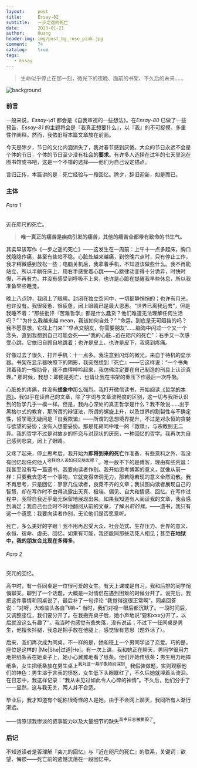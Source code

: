 ```yaml
---
layout:     post
title:      Essay-82
subtitle:   一步之遥的死亡
date:       2023-01-21
author:     Huang
header-img: img/post_bg_rose_pink.jpg
comment:    74
catalog:    true
tags:
   - Essay
---
```


> 生命似乎停止在那一刻，微光下的夜晚、面前的书架、不久后的未来……

![background](https://huang-feiyu.github.io/img/post_bg_rose_pink.jpg)

### 前言

一般来说，*Essay-\d1* 都会是《自我审视的一些想法》。在*Essay-80* 已做了一些预告，*Essay-81* 的主题将会是『我真正想要什么』，以『我』的不可捉摸、多重性作阐释。然而，我依旧将本篇文章放在前面。

今天是除夕，节日的文化内涵消失了，我对春节感到厌倦。大众的节日永远不会是个体的节日，个体的节日至少没有社会的**要求**。有许多人选择在过年的七天里泡在图书馆或书吧，这是一个不错的选择——他们为自己设定锚点。

言归正传，本篇讲的是：死亡经验与一段回忆。除夕，辞旧迎新，如是而已。

### 主体

###### Para 1

近在咫尺的死亡。

> **唯一真正的痛苦是疾病引发的痛苦，其他的痛苦全都带有致命的书生气。**

其实早该写作《一步之遥的死亡》——这发生在一周前：上午十一点多起床，胸口就隐隐作痛，甚至有些站不稳。心脏处越来越痛，到傍晚六点时，只有停止工作，我才稍微感到放松一些；电脑关机后，我拿着手机，不知道该做些什么。我不再能站立，所以半躺在床上，用右手感受着心跳——心跳律动变得十分诡异，时快时慢，不再有力。并没有感受到呼吸不上来，也许是心脏在提醒我早些休息，所以我准备早些睡觉。

晚上八点钟，我闭上了眼睛。封闭在独立空间中，一切都静悄悄的；也许有月光，也许没有。我很疲惫、很疲惫，闭上眼睛已是最大恩惠。“世界已离我远去”，但是我睡不着：“那些批评『苦难哲学』都是什么蠢货？他们难道无法理解任何生活吗？” “为什么我越来越 mean，我该如何自处？” “命运，到底是无可阻挡的吗？我不愿意想，它找上门来” “早点交朋友，你需要朋友”……脑海中闪过一个又一个念头，直到我想到自己可能会死——“我的心脏…近在咫尺的死亡”：右手又一次感受心跳，它依旧自顾自地跳着；也许是皮上、也许是皮下，我感到疼痛。

好像过去了很久，打开手机：十一点多。我注意到闪烁的微光，来自于待机的显示器。书架在显示器映照下的阴影，我突然想到『死亡』——它这样说：“一个书角顶着我的一根肋骨，我不由得呻吟起来，我仿佛注定要在自己制造的刑具上认识真理。” 那时候，我想：即便是死亡，也请让我在书架的重压下作最后一次呼吸。

心脏处的疼痛，并没有**想象中**那么强烈。我打开微信读书，开始阅读[《哲学的本原》](https://xn--29s704loyd.com/2023/01/15/The-Origin-of-Philosophy/)。我似乎在读自己的文章，除了字词与文章流畅度的区别，这一切与我所认识到的哲学几乎一模一样。但是，我内心深处的真正哲学是什么？我不敢说……出于黑格尔式的教育，那所谓的辩证法，所谓的螺旋上升，以及世界的割裂性与不确定性，哲学毫无疑问是『自我欺骗』——所谓的思想境界提升，不过是对永恒的贪婪与欲望的妥协；没有人想要妥协。那是死胡同中唯一的『救赎』，与宗教别无二异。我的哲学不过是对故乡的怀恋与对现状的厌恶，一种回忆的哲学。我再次为自己感到悲哀，闭上了眼睛。

又疼了起来，停止思考后。我开始为**即将到来的死亡**作准备，有些意料之外，我没有回忆起任何他人<sup>这样的人该如何交朋友呢？</sup>。唯一放不下的是博客，理由有些荒诞：我甚至没有写一篇遗书，我要向读者作别。我开始思考博客的意义，就像从前一样：只要我去思考一个事物，它就变得空洞无力，那若隐若现的意义全然消散。我不再思考，只是回忆：寥寥几位读者，良莠不齐的文章；我试图向读者展现自己的智慧，却在写作时不由得流露出天真、极端、偏见、自大和情感、回忆。在写作过程中，我将自我近乎毫无保留地展现出来。如果我知道有人阅读我的文章，我会感到满足；我自己也会时不时地翻阅从前的文章，了解*从前的我*。——遗书，我只有这一个遗愿：我要向读者作别，无论他们是否愿意听。

死亡，多么美好的字眼！我不用再忍受大众、社会范式、生存压力、世界的意义、永恒、宿命、虚无、回忆。如果有可能，我还能同那些活死人相见；甚至**在地狱中，我的朋友会比现在多得多**。

###### Para 2

突兀的回忆。

高中时，有一任同桌是一位很可爱的女生。有天上课或是自习，我和后排的同学悄悄聊天。聊到了一个话题，大概是一对情侣在遇到困难的时候分开了。说完后，我把这件事情和同桌说了，最后补了一句评论 “我觉得这很正常啊”。同桌回答说：“对呀，大难临头各自飞嘛~” 当时，我们对视一眼后都沉默了。一段时间后，又调整座位，我们要分开了。在我搬完桌子后，她小声地说“要和xxx分开了，以后就没这么有趣了”。我当时也感觉有些失落，没有说话；不过下一任同桌是男生，他擅长抖腿，我总是把手放在他腿上，感觉很有意思（题外话了）。

后来，我们再次成为同桌。不一样的是，她和班上一个男同学谈了恋爱。巧的是，座位是这样的 \|Me\|She\|过道\|He\|。有一次上课，我和她正在聊天，男同学很用力地把纸条丢在她桌子上，她小心翼翼地看了纸条。他们开始传纸条：男生用力地摔纸条，女生把纸条放在男生桌上<sup>我对这一幕印象特别深刻</sup>。我假装做题，实则观察他们的神色：男生溢于言表的愤怒，女生低下头眼眶红了，不久后她就埋着头流泪。在日志中，我这样记录：“我从未见过如此令人心碎的神情”。不久后，他们分手了——显然，这与我无关，两人并不合适。

毕业后，我才知道有个昵称很奇怪的人是她。由于不会网上聊天，我同所有人渐行渐远。

——请原谅我惨淡的叙事能力以及大量细节的缺失<sup>高中日志被撕毁了</sup>。

### 后记

不知道读者是否理解『突兀的回忆』与『近在咫尺的死亡』的联系，关键词：欲望、悔恨——死亡前的遗憾流落在一段回忆中。
